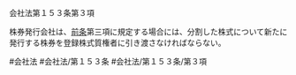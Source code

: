 会社法第１５３条第３項

株券発行会社は、[前条](会社法＿＿＿＿第１５２条第１項)第三項に規定する場合には、分割した株式について新たに発行する株券を登録株式質権者に引き渡さなければならない。

#会社法
#会社法/第１５３条
#会社法/第１５３条/第３項
